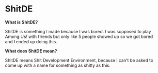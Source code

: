 # ShitDE

**What is ShitDE?**

ShitDE is something I made because I was bored. I was supposed to play Among Us! with friends but only like 5 people showed up so we got bored and I ended up doing this.

**What does ShitDE mean?**

ShitDE means Shit Development Environment, because I can't be asked to come up with a name for something as shitty as this.
